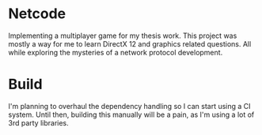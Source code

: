# Netcode

Implementing a multiplayer game for my thesis work. This project was mostly a way for me to learn DirectX 12 and graphics related questions. All while exploring the mysteries of a network protocol development.

# Build

I'm planning to overhaul the dependency handling so I can start using a CI system. Until then, building this manually will be a pain, as I'm using a lot of 3rd party libraries.
